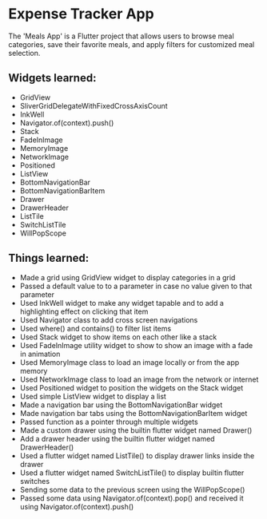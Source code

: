 # Expense Tracker App

The 'Meals App' is a Flutter project that allows users to browse meal categories, save their favorite meals, and apply filters for customized meal selection.

## Widgets learned:

- GridView
- SliverGridDelegateWithFixedCrossAxisCount
- InkWell
- Navigator.of(context).push()
- Stack
- FadeInImage
- MemoryImage
- NetworkImage
- Positioned
- ListView
- BottomNavigationBar
- BottomNavigationBarItem
- Drawer
- DrawerHeader
- ListTile
- SwitchListTile
- WillPopScope

## Things learned:

- Made a grid using GridView widget to display categories in a grid
- Passed a default value to to a parameter in case no value given to that parameter
- Used InkWell widget to make any widget tapable and to add a highlighting effect on clicking that item
- Used Navigator class to add cross screen navigations
- Used where() and contains() to filter list items
- Used Stack widget to show items on each other like a stack
- Used FadeInImage utility widget to show to show an image with a fade in animation
- Used MemoryImage class to load an image locally or from the app memory
- Used NetworkImage class to load an image from the network or internet
- Used Positioned widget to position the widgets on the Stack widget
- Used simple ListView widget to display a list
- Made a navigation bar using the BottomNavigationBar widget
- Made navigation bar tabs using the BottomNavigationBarItem widget
- Passed function as a pointer through multiple widgets
- Made a custom drawer using the builtin flutter widget named Drawer()
- Add a drawer header using the builtin flutter widget named DrawerHeader()
- Used a flutter widget named ListTile() to display drawer links inside the drawer
- Used a flutter widget named SwitchListTile() to display builtin flutter switches
- Sending some data to the previous screen using the WillPopScope()
- Passed some data using Navigator.of(context).pop() and received it using Navigator.of(context).push()
